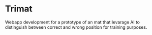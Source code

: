 # Trimat
Webapp development for a prototype of an mat that levarage AI to distinguish between correct and wrong position for training purposes.
